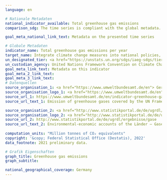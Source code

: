 ```yaml
---
language: en    

# Nationale Metadaten    
national_indicator_available: Total greenhouse gas emissions    
comparison_sdg: The time series is compliant with the global metadata.    

goal_meta_national_link_text: Metadata on the presented time series    

# Globale Metadaten    
indicator_name: Total greenhouse gas emissions per year    
target_name: Integrate climate change measures into national policies, strategies and planning    
un_designated_tier: <a href="https://unstats.un.org/sdgs/iaeg-sdgs/tier-classification/" title="Click here for more information on the UN tier classification."  target="_blank">Tier I</a>    
un_custodian_agency: United Nations Framework Convention on Climate Change (UNFCCC)    
goal_meta_link_text: Metadata on this indicator    
goal_meta_2_link_text:     
goal_meta_3_link_text:         
# Datenquellen
source_organisation_1: <a href="https://www.umweltbundesamt.de/en"> German Environment Agency </a>
source_organisation_logo_1: <a href="https://www.umweltbundesamt.de/en"><img src="https://g205sdgs.github.io/sdg-indicators/public/OrgImgEn/uba.png" alt="Logo uba" style="height:60px; width:148px"/></a>
source_url_1: https://www.umweltbundesamt.de/en/indicator-greenhouse-gas-emissions#at-a-glance
source_url_text_1: Emission of greenhouse gases covered by the UN Framework Convention on Climate

source_organisation_2: <a href="http://www.statistikportal.de/de/ugrdl/der-ak-ugrdl"> AK UGRdL </a>
source_organisation_logo_2: <a href="http://www.statistikportal.de/de/ugrdl/der-ak-ugrdl"><img src="https://g205sdgs.github.io/sdg-indicators/public/OrgImgEn/akugrdl.png" alt="Logo akugrdl" style="height:60px; width:148px"/></a>
source_url_2: http://www.statistikportal.de/de/ugrdl/ergebnisse/gase
source_url_text_2: Environmental-economic accounts of the Länder – Gases (only available in German)
    
computation_units: "Million tonnes of CO₂ equivalents"    
copyright: '&copy; Federal Statistical Office (Destatis), 2022'    
data_footnote: 2021 preliminary data.    

# Grafik Eigenschaften    
graph_title: Greenhouse gas emissions
graph_subtitle:     

national_geographical_coverage: Germany    
---
```


<span></span>